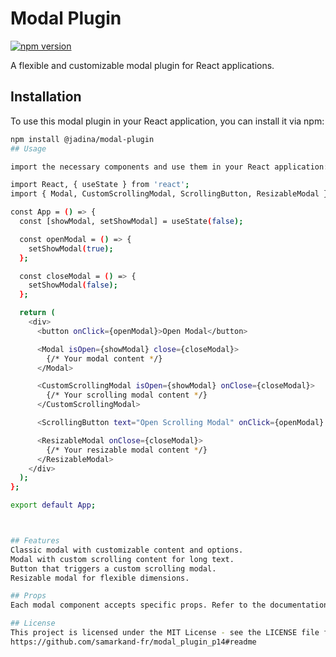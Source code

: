 
# Modal Plugin

[![npm version](https://img.shields.io/npm/v/modal-plugin.svg)](https://www.npmjs.com/package/modal-plugin)

A flexible and customizable modal plugin for React applications.

## Installation

To use this modal plugin in your React application, you can install it via npm:

```bash
npm install @jadina/modal-plugin
## Usage

import the necessary components and use them in your React application:

import React, { useState } from 'react';
import { Modal, CustomScrollingModal, ScrollingButton, ResizableModal } from '@jadina/modal-plugin';

const App = () => {
  const [showModal, setShowModal] = useState(false);

  const openModal = () => {
    setShowModal(true);
  };

  const closeModal = () => {
    setShowModal(false);
  };

  return (
    <div>
      <button onClick={openModal}>Open Modal</button>

      <Modal isOpen={showModal} close={closeModal}>
        {/* Your modal content */}
      </Modal>

      <CustomScrollingModal isOpen={showModal} onClose={closeModal}>
        {/* Your scrolling modal content */}
      </CustomScrollingModal>

      <ScrollingButton text="Open Scrolling Modal" onClick={openModal} />

      <ResizableModal onClose={closeModal}>
        {/* Your resizable modal content */}
      </ResizableModal>
    </div>
  );
};

export default App;



## Features
Classic modal with customizable content and options.
Modal with custom scrolling content for long text.
Button that triggers a custom scrolling modal.
Resizable modal for flexible dimensions.

## Props
Each modal component accepts specific props. Refer to the documentation for detailed information on available props for each modal type.

## License
This project is licensed under the MIT License - see the LICENSE file for details.
https://github.com/samarkand-fr/modal_plugin_p14#readme